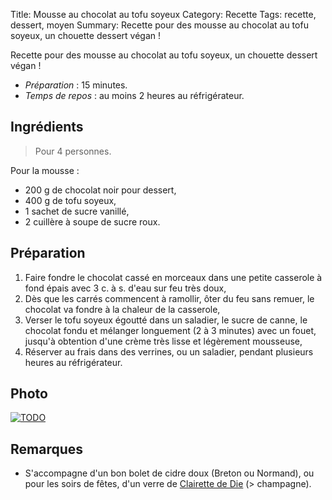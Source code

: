Title: Mousse au chocolat au tofu soyeux
Category: Recette
Tags: recette, dessert, moyen
Summary: Recette pour des mousse au chocolat au tofu soyeux, un chouette dessert végan !

Recette pour des mousse au chocolat au tofu soyeux, un chouette dessert végan !

- *Préparation* : 15 minutes.
- *Temps de repos* : au moins 2 heures au réfrigérateur.

## Ingrédients
> Pour 4 personnes.

Pour la mousse :

- 200 g de chocolat noir pour dessert,
- 400 g de tofu soyeux,
- 1 sachet de sucre vanillé,
- 2 cuillère à soupe de sucre roux.

## Préparation
1. Faire fondre le chocolat cassé en morceaux dans une petite casserole à fond épais avec 3 c. à s. d'eau sur feu très doux,
2. Dès que les carrés commencent à ramollir, ôter du feu sans remuer, le chocolat va fondre à la chaleur de la casserole,
3. Verser le tofu soyeux égoutté dans un saladier, le sucre de canne, le chocolat fondu et mélanger longuement (2 à 3 minutes) avec un fouet, jusqu'à obtention d'une crème très lisse et légèrement mousseuse,
4. Réserver au frais dans des verrines, ou un saladier, pendant plusieurs heures au réfrigérateur.

## Photo
[![TODO]({filename}images/blank.png)](#)

## Remarques
- S'accompagne d'un bon bolet de cidre doux (Breton ou Normand), ou pour les soirs de fêtes, d'un verre de [Clairette de Die](https://fr.wikipedia.org/wiki/Clairette_de_Die) (> champagne).
